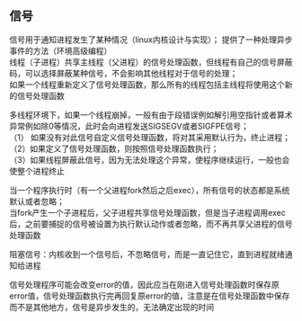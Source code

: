 ## 信号
信号用于通知进程发生了某种情况（linux内核设计与实现）；   提供了一种处理异步事件的方法（环境高级编程）   
线程（子进程）共享主线程（父进程）的信号处理函数，但线程有自己的信号屏蔽码，可以选择屏蔽某种信号，不会影响其他线程对于信号的处理；   
如果一个线程重新定义了信号处理函数，那么所有的线程包括主线程将使用这个新的信号处理函数

多线程环境下，如果一个线程崩掉，一般有由于段错误例如解引用空指针或者算术异常例如除0等情况，此时会向进程发送SIGSEGV或者SIGFPE信号；  
（1） 如果没有对此信号自定义信号处理函数，将对其采用默认行为，终止进程；    
（2）如果定义了信号处理函数，则按照信号处理函数执行；    
（3）如果线程屏蔽此信号，因为无法处理这个异常，使程序继续运行，一般也会使整个进程终止

当一个程序执行时（有一个父进程fork然后之后exec），所有信号的状态都是系统默认或者忽略；  
当fork产生一个子进程后，父子进程共享信号处理函数，但是当子进程调用exec后，之前要捕捉的信号被设置为执行默认动作或者忽略，而不再共享父进程的信号处理函数

阻塞信号：内核收到一个信号后，不忽略信号，而是一直记住它，直到进程就绪通知给进程   

信号处理程序可能会改变error的值，因此应当在刚进入信号处理函数时保存原error值，信号处理函数执行完再回复原error的值，注意是在信号处理函数中保存而不是其他地方，信号是异步发生的，无法确定出现的时间